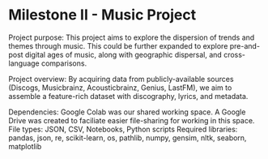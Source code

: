 # Milestone II - Music Project

Project purpose: This project aims to explore the dispersion of trends and themes through music. This could be further expanded to explore pre-and-post digital ages of music, along with geographic dispersal, and cross-language comparisons.

Project overview: By acquiring data from publicly-available sources (Discogs, Musicbrainz, Acousticbrainz, Genius, LastFM), we aim to assemble a feature-rich dataset with discography, lyrics, and metadata.

Dependencies:
Google Colab  was our shared working space. A Google Drive was created to faciliate easier file-sharing for working in this space.
File types: JSON, CSV, Notebooks, Python scripts
Required libraries: pandas, json, re, scikit-learn, os, pathlib, numpy, gensim, nltk, seaborn, matplotlib
